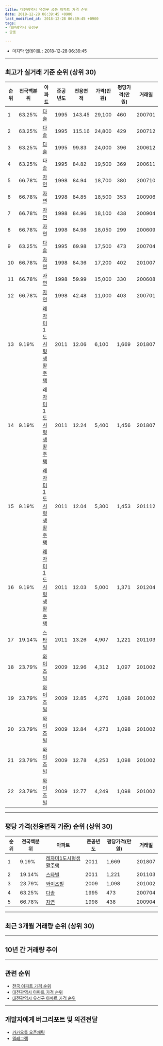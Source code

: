 ```yaml
---
title: 대전광역시 유성구 궁동 아파트 가격 순위
date: 2018-12-28 06:39:45 +0900
last_modified_at: 2018-12-28 06:39:45 +0900
tags:
- 대전광역시 유성구
- 궁동

---
```


* 마지막 업데이트 : 2018-12-28 06:39:45

---

## 최고가 실거래 기준 순위 (상위 30)


|순위|전국백분위|아파트|준공년도|전용면적|가격(만원)|평당가격(만원)|거래일|
|---|---|---|---|---|---|---|---|
|1|63.25%|[다솔](https://search.naver.com/search.naver?query=%EB%8C%80%EC%A0%84%EA%B4%91%EC%97%AD%EC%8B%9C+%EC%9C%A0%EC%84%B1%EA%B5%AC+%EA%B6%81%EB%8F%99+%EB%8B%A4%EC%86%94)|1995|143.45|29,100|460|200701|
|2|63.25%|[다솔](https://search.naver.com/search.naver?query=%EB%8C%80%EC%A0%84%EA%B4%91%EC%97%AD%EC%8B%9C+%EC%9C%A0%EC%84%B1%EA%B5%AC+%EA%B6%81%EB%8F%99+%EB%8B%A4%EC%86%94)|1995|115.16|24,800|429|200712|
|3|63.25%|[다솔](https://search.naver.com/search.naver?query=%EB%8C%80%EC%A0%84%EA%B4%91%EC%97%AD%EC%8B%9C+%EC%9C%A0%EC%84%B1%EA%B5%AC+%EA%B6%81%EB%8F%99+%EB%8B%A4%EC%86%94)|1995|99.83|24,000|396|200612|
|4|63.25%|[다솔](https://search.naver.com/search.naver?query=%EB%8C%80%EC%A0%84%EA%B4%91%EC%97%AD%EC%8B%9C+%EC%9C%A0%EC%84%B1%EA%B5%AC+%EA%B6%81%EB%8F%99+%EB%8B%A4%EC%86%94)|1995|84.82|19,500|369|200611|
|5|66.78%|[자연](https://search.naver.com/search.naver?query=%EB%8C%80%EC%A0%84%EA%B4%91%EC%97%AD%EC%8B%9C+%EC%9C%A0%EC%84%B1%EA%B5%AC+%EA%B6%81%EB%8F%99+%EC%9E%90%EC%97%B0)|1998|84.94|18,700|380|200710|
|6|66.78%|[자연](https://search.naver.com/search.naver?query=%EB%8C%80%EC%A0%84%EA%B4%91%EC%97%AD%EC%8B%9C+%EC%9C%A0%EC%84%B1%EA%B5%AC+%EA%B6%81%EB%8F%99+%EC%9E%90%EC%97%B0)|1998|84.85|18,500|353|200906|
|7|66.78%|[자연](https://search.naver.com/search.naver?query=%EB%8C%80%EC%A0%84%EA%B4%91%EC%97%AD%EC%8B%9C+%EC%9C%A0%EC%84%B1%EA%B5%AC+%EA%B6%81%EB%8F%99+%EC%9E%90%EC%97%B0)|1998|84.96|18,100|438|200904|
|8|66.78%|[자연](https://search.naver.com/search.naver?query=%EB%8C%80%EC%A0%84%EA%B4%91%EC%97%AD%EC%8B%9C+%EC%9C%A0%EC%84%B1%EA%B5%AC+%EA%B6%81%EB%8F%99+%EC%9E%90%EC%97%B0)|1998|84.98|18,050|299|200609|
|9|63.25%|[다솔](https://search.naver.com/search.naver?query=%EB%8C%80%EC%A0%84%EA%B4%91%EC%97%AD%EC%8B%9C+%EC%9C%A0%EC%84%B1%EA%B5%AC+%EA%B6%81%EB%8F%99+%EB%8B%A4%EC%86%94)|1995|69.98|17,500|473|200704|
|10|66.78%|[자연](https://search.naver.com/search.naver?query=%EB%8C%80%EC%A0%84%EA%B4%91%EC%97%AD%EC%8B%9C+%EC%9C%A0%EC%84%B1%EA%B5%AC+%EA%B6%81%EB%8F%99+%EC%9E%90%EC%97%B0)|1998|84.36|17,200|402|201007|
|11|66.78%|[자연](https://search.naver.com/search.naver?query=%EB%8C%80%EC%A0%84%EA%B4%91%EC%97%AD%EC%8B%9C+%EC%9C%A0%EC%84%B1%EA%B5%AC+%EA%B6%81%EB%8F%99+%EC%9E%90%EC%97%B0)|1998|59.99|15,000|330|200608|
|12|66.78%|[자연](https://search.naver.com/search.naver?query=%EB%8C%80%EC%A0%84%EA%B4%91%EC%97%AD%EC%8B%9C+%EC%9C%A0%EC%84%B1%EA%B5%AC+%EA%B6%81%EB%8F%99+%EC%9E%90%EC%97%B0)|1998|42.48|11,000|403|200701|
|13|9.19%|[레자미1도시형생활주택](https://search.naver.com/search.naver?query=%EB%8C%80%EC%A0%84%EA%B4%91%EC%97%AD%EC%8B%9C+%EC%9C%A0%EC%84%B1%EA%B5%AC+%EA%B6%81%EB%8F%99+%EB%A0%88%EC%9E%90%EB%AF%B81%EB%8F%84%EC%8B%9C%ED%98%95%EC%83%9D%ED%99%9C%EC%A3%BC%ED%83%9D)|2011|12.06|6,100|1,669|201807|
|14|9.19%|[레자미1도시형생활주택](https://search.naver.com/search.naver?query=%EB%8C%80%EC%A0%84%EA%B4%91%EC%97%AD%EC%8B%9C+%EC%9C%A0%EC%84%B1%EA%B5%AC+%EA%B6%81%EB%8F%99+%EB%A0%88%EC%9E%90%EB%AF%B81%EB%8F%84%EC%8B%9C%ED%98%95%EC%83%9D%ED%99%9C%EC%A3%BC%ED%83%9D)|2011|12.24|5,400|1,456|201807|
|15|9.19%|[레자미1도시형생활주택](https://search.naver.com/search.naver?query=%EB%8C%80%EC%A0%84%EA%B4%91%EC%97%AD%EC%8B%9C+%EC%9C%A0%EC%84%B1%EA%B5%AC+%EA%B6%81%EB%8F%99+%EB%A0%88%EC%9E%90%EB%AF%B81%EB%8F%84%EC%8B%9C%ED%98%95%EC%83%9D%ED%99%9C%EC%A3%BC%ED%83%9D)|2011|12.04|5,300|1,453|201112|
|16|9.19%|[레자미1도시형생활주택](https://search.naver.com/search.naver?query=%EB%8C%80%EC%A0%84%EA%B4%91%EC%97%AD%EC%8B%9C+%EC%9C%A0%EC%84%B1%EA%B5%AC+%EA%B6%81%EB%8F%99+%EB%A0%88%EC%9E%90%EB%AF%B81%EB%8F%84%EC%8B%9C%ED%98%95%EC%83%9D%ED%99%9C%EC%A3%BC%ED%83%9D)|2011|12.03|5,000|1,371|201204|
|17|19.14%|[스타빌](https://search.naver.com/search.naver?query=%EB%8C%80%EC%A0%84%EA%B4%91%EC%97%AD%EC%8B%9C+%EC%9C%A0%EC%84%B1%EA%B5%AC+%EA%B6%81%EB%8F%99+%EC%8A%A4%ED%83%80%EB%B9%8C)|2011|13.26|4,907|1,221|201103|
|18|23.79%|[와이즈빌](https://search.naver.com/search.naver?query=%EB%8C%80%EC%A0%84%EA%B4%91%EC%97%AD%EC%8B%9C+%EC%9C%A0%EC%84%B1%EA%B5%AC+%EA%B6%81%EB%8F%99+%EC%99%80%EC%9D%B4%EC%A6%88%EB%B9%8C)|2009|12.96|4,312|1,097|201002|
|19|23.79%|[와이즈빌](https://search.naver.com/search.naver?query=%EB%8C%80%EC%A0%84%EA%B4%91%EC%97%AD%EC%8B%9C+%EC%9C%A0%EC%84%B1%EA%B5%AC+%EA%B6%81%EB%8F%99+%EC%99%80%EC%9D%B4%EC%A6%88%EB%B9%8C)|2009|12.85|4,276|1,098|201002|
|20|23.79%|[와이즈빌](https://search.naver.com/search.naver?query=%EB%8C%80%EC%A0%84%EA%B4%91%EC%97%AD%EC%8B%9C+%EC%9C%A0%EC%84%B1%EA%B5%AC+%EA%B6%81%EB%8F%99+%EC%99%80%EC%9D%B4%EC%A6%88%EB%B9%8C)|2009|12.84|4,273|1,098|201002|
|21|23.79%|[와이즈빌](https://search.naver.com/search.naver?query=%EB%8C%80%EC%A0%84%EA%B4%91%EC%97%AD%EC%8B%9C+%EC%9C%A0%EC%84%B1%EA%B5%AC+%EA%B6%81%EB%8F%99+%EC%99%80%EC%9D%B4%EC%A6%88%EB%B9%8C)|2009|12.78|4,253|1,098|201002|
|22|23.79%|[와이즈빌](https://search.naver.com/search.naver?query=%EB%8C%80%EC%A0%84%EA%B4%91%EC%97%AD%EC%8B%9C+%EC%9C%A0%EC%84%B1%EA%B5%AC+%EA%B6%81%EB%8F%99+%EC%99%80%EC%9D%B4%EC%A6%88%EB%B9%8C)|2009|12.77|4,249|1,098|201002|


---

## 평당 가격(전용면적 기준) 순위 (상위 30)


|순위|전국백분위|아파트|준공년도|평당가격(만원)|거래일|
|---|---|---|---|---|---|
|1|9.19%|[레자미1도시형생활주택](https://search.naver.com/search.naver?query=%EB%8C%80%EC%A0%84%EA%B4%91%EC%97%AD%EC%8B%9C+%EC%9C%A0%EC%84%B1%EA%B5%AC+%EA%B6%81%EB%8F%99+%EB%A0%88%EC%9E%90%EB%AF%B81%EB%8F%84%EC%8B%9C%ED%98%95%EC%83%9D%ED%99%9C%EC%A3%BC%ED%83%9D)|2011|1,669|201807|
|2|19.14%|[스타빌](https://search.naver.com/search.naver?query=%EB%8C%80%EC%A0%84%EA%B4%91%EC%97%AD%EC%8B%9C+%EC%9C%A0%EC%84%B1%EA%B5%AC+%EA%B6%81%EB%8F%99+%EC%8A%A4%ED%83%80%EB%B9%8C)|2011|1,221|201103|
|3|23.79%|[와이즈빌](https://search.naver.com/search.naver?query=%EB%8C%80%EC%A0%84%EA%B4%91%EC%97%AD%EC%8B%9C+%EC%9C%A0%EC%84%B1%EA%B5%AC+%EA%B6%81%EB%8F%99+%EC%99%80%EC%9D%B4%EC%A6%88%EB%B9%8C)|2009|1,098|201002|
|4|63.25%|[다솔](https://search.naver.com/search.naver?query=%EB%8C%80%EC%A0%84%EA%B4%91%EC%97%AD%EC%8B%9C+%EC%9C%A0%EC%84%B1%EA%B5%AC+%EA%B6%81%EB%8F%99+%EB%8B%A4%EC%86%94)|1995|473|200704|
|5|66.78%|[자연](https://search.naver.com/search.naver?query=%EB%8C%80%EC%A0%84%EA%B4%91%EC%97%AD%EC%8B%9C+%EC%9C%A0%EC%84%B1%EA%B5%AC+%EA%B6%81%EB%8F%99+%EC%9E%90%EC%97%B0)|1998|438|200904|


---

## 최근 3개월 거래량 순위 (상위 30)


<div style="width:100%;">
    <canvas id="deal_count_ranking" height="250"></canvas>
</div>


<script>
new Chart(document.getElementById("deal_count_ranking"), {
    type: 'horizontalBar',
    data: {
        labels: ['자연', '다솔'],
        datasets: [{
            label: '실거래 수',
            data: [2, 1],
            borderColor: "rgba(255, 0, 128, 1)",
            backgroundColor: "rgba(255, 0, 128, 0.5)",
            fill: false,
        }]
    },
    options: {
        responsive: true,
        title: {
            display: true,
            text: '최근 3개월 거래량 순위'
        },
        tooltips: {
            mode: 'index',
            intersect: false,
            callbacks: {
                title: function(tooltipItems, data) {
                    return "실거래 수:";
                },
                label: function(tooltipItem, data) {
                    return data.labels[tooltipItem.index] + ": " + tooltipItem.xLabel;
                }
            }
        },
        hover: {
            mode: 'nearest',
            intersect: true
        },
        scales: {
            xAxes: [{
                display: true,
                scaleLabel: {
                    display: true,
                    labelString: '실거래 수'
                },
                ticks: {
                    suggestedMin: 0,
                }
            }],
            yAxes: [{
                display: true,
                ticks: {
                    autoSkip: false,
                    callback: function(value, index, values) {
                        if (value.length > 15)
                            return value.substr(0, 13) + "...";
                        else
                            return value;
                    }
                },
                scaleLabel: {
                    display: false,
                }
            }]
        }
    }
});

</script>


---

## 10년 간 거래량 추이


<div style="width:100%;">
    <canvas id="deal_progress" height="250"></canvas>
</div>

<script>
new Chart(document.getElementById("deal_progress"), {
    type: 'line',
    data: {
        labels: ['200812','200901','200902','200903','200904','200905','200906','200907','200908','200909','200910','200911','200912','201001','201002','201003','201004','201005','201006','201007','201008','201009','201010','201011','201012','201101','201102','201103','201104','201105','201106','201107','201108','201109','201110','201111','201112','201201','201202','201203','201204','201205','201206','201207','201208','201209','201210','201211','201212','201301','201302','201303','201304','201305','201306','201307','201308','201309','201310','201311','201312','201401','201402','201403','201404','201405','201406','201407','201408','201409','201410','201411','201412','201501','201502','201503','201504','201505','201506','201507','201508','201509','201510','201511','201512','201601','201602','201603','201604','201605','201606','201607','201608','201609','201610','201611','201612','201701','201702','201703','201704','201705','201706','201707','201708','201709','201710','201711','201712','201801','201802','201803','201804','201805','201806','201807','201808','201809','201810','201811','201812'],
        datasets: [{
            label: '실거래 수',
            pointRadius: 1,
            data: [3, 4, 2, 3, 3, 3, 4, 5, 4, 4, 1, 6, 8, 4, 14, 4, 6, 1, 3, 1, 4, 1, 5, 2, 2, 2, 2, 11, 2, 4, 1, 1, 1, 2, 3, 0, 5, 1, 1, 4, 5, 2, 0, 1, 2, 2, 4, 3, 2, 3, 0, 2, 2, 1, 4, 2, 0, 1, 1, 1, 6, 1, 2, 2, 1, 0, 2, 4, 3, 3, 2, 1, 2, 6, 4, 2, 3, 3, 1, 1, 2, 3, 2, 4, 0, 1, 3, 6, 4, 1, 2, 2, 0, 1, 2, 4, 3, 3, 2, 5, 2, 0, 7, 3, 1, 0, 1, 0, 3, 2, 2, 2, 0, 2, 2, 3, 0, 1, 2, 1, 0],
            borderColor: "rgba(255, 201, 14, 1)",
            backgroundColor: "rgba(255, 201, 14, 0.5)",
            fill: true,
        }]
    },
    options: {
        responsive: true,
        title: {
            display: true,
            text: '10년간 거래량 추이'
        },
        tooltips: {
            mode: 'index',
            intersect: false,
        },
        hover: {
            mode: 'nearest',
            intersect: true
        },
        scales: {
            xAxes: [{
                display: true,
                scaleLabel: {
                    display: true,
                    labelString: '년/월'
                }
            }],
            yAxes: [{
                display: true,
                ticks: {
                    suggestedMin: 0,
                },
                scaleLabel: {
                    display: true,
                    labelString: '실거래 수'
                }
            }]
        }
    }
});

</script>


---

## 관련 순위

- [전국 아파트 가격 순위](https://inasie.github.io/apt-ranking/전국)
- [대전광역시 아파트 가격 순위](https://inasie.github.io/apt-ranking/대전광역시)
- [대전광역시 유성구 아파트 가격 순위](https://inasie.github.io/apt-ranking/대전광역시-유성구)


---

## 개발자에게 버그리포트 및 의견전달

- [카카오톡 오픈채팅](https://open.kakao.com/o/gLJUAP4)
- [텔레그램](https://t.me/inasie)


